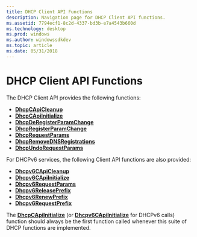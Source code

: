 ```yaml
---
title: DHCP Client API Functions
description: Navigation page for DHCP Client API functions.
ms.assetid: 7794ecf1-8c2d-4337-bd3b-e7a4543b660d
ms.technology: desktop
ms.prod: windows
ms.author: windowssdkdev
ms.topic: article
ms.date: 05/31/2018
---
```


# DHCP Client API Functions

The DHCP Client API provides the following functions:

-   [**DhcpCApiCleanup**](/previous-versions/windows/desktop/api/Dhcpcsdk/nf-dhcpcsdk-dhcpcapicleanup)
-   [**DhcpCApiInitialize**](/previous-versions/windows/desktop/api/Dhcpcsdk/nf-dhcpcsdk-dhcpcapiinitialize)
-   [**DhcpDeRegisterParamChange**](/previous-versions/windows/desktop/api/Dhcpcsdk/nf-dhcpcsdk-dhcpderegisterparamchange)
-   [**DhcpRegisterParamChange**](/previous-versions/windows/desktop/api/Dhcpcsdk/nf-dhcpcsdk-dhcpregisterparamchange)
-   [**DhcpRequestParams**](/previous-versions/windows/desktop/api/Dhcpcsdk/nf-dhcpcsdk-dhcprequestparams)
-   [**DhcpRemoveDNSRegistrations**](/previous-versions/windows/desktop/api/Dhcpcsdk/nf-dhcpcsdk-dhcpremovednsregistrations)
-   [**DhcpUndoRequestParams**](/previous-versions/windows/desktop/api/Dhcpcsdk/nf-dhcpcsdk-dhcpundorequestparams)

For DHCPv6 services, the following Client API functions are also provided:

-   [**Dhcpv6CApiCleanup**](/previous-versions/windows/desktop/api/Dhcpv6csdk/nf-dhcpv6csdk-dhcpv6capicleanup)
-   [**Dhcpv6CApiInitialize**](/previous-versions/windows/desktop/api/Dhcpv6csdk/nf-dhcpv6csdk-dhcpv6capiinitialize)
-   [**Dhcpv6RequestParams**](/previous-versions/windows/desktop/api/Dhcpv6csdk/nf-dhcpv6csdk-dhcpv6requestparams)
-   [**Dhcpv6ReleasePrefix**](/previous-versions/windows/desktop/api/Dhcpv6csdk/nf-dhcpv6csdk-dhcpv6releaseprefix)
-   [**Dhcpv6RenewPrefix**](/previous-versions/windows/desktop/api/Dhcpv6csdk/nf-dhcpv6csdk-dhcpv6renewprefix)
-   [**Dhcpv6RequestPrefix**](/previous-versions/windows/desktop/api/Dhcpv6csdk/nf-dhcpv6csdk-dhcpv6requestprefix)

The [**DhcpCApiInitialize**](/previous-versions/windows/desktop/api/Dhcpcsdk/nf-dhcpcsdk-dhcpcapiinitialize) (or [**Dhcpv6CApiInitialize**](/previous-versions/windows/desktop/api/Dhcpv6csdk/nf-dhcpv6csdk-dhcpv6capiinitialize) for DHCPv6 calls) function should always be the first function called whenever this suite of DHCP functions are implemented.

 

 




